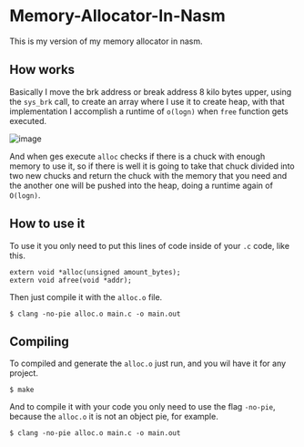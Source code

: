 # Memory-Allocator-In-Nasm
This is my version of my memory allocator in nasm.
## How works
Basically I move the brk address or break address 8 kilo bytes upper, using the `sys_brk` call, to create an array where I use it to create heap, with that implementation I accomplish a runtime of `o(logn)` when `free` function gets executed. 

![image](https://user-images.githubusercontent.com/66882463/173128530-09573e90-8fdf-4c30-b51a-b51fa179ea8a.png)

And when ges execute `alloc` checks if there is a chuck with enough memory to use it, so if there is well it is going to take that chuck divided into two new chucks and return the chuck with the memory that you need and the another one will be pushed into the heap, doing a runtime again of `O(logn)`.
## How to use it
To use it you only need to put this lines of code inside of your `.c` code, like this.
```
extern void *alloc(unsigned amount_bytes);
extern void afree(void *addr);
```
Then just compile it with the `alloc.o` file.
```
$ clang -no-pie alloc.o main.c -o main.out
```
## Compiling
To compiled and generate the `alloc.o` just run, and you wil have it for any project.
```
$ make
```
And to compile it with your code you only need to use the flag `-no-pie`, because the `alloc.o` it is not an object pie, for example.
```
$ clang -no-pie alloc.o main.c -o main.out
```
